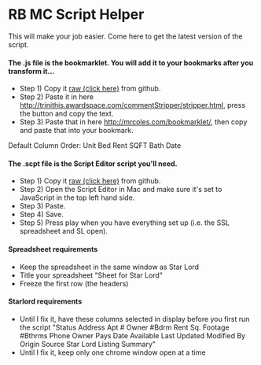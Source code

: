 # RB MC Script Helper

This will make your job easier. Come here to get the latest version of the script.

#### The .js file is the bookmarklet. You will add it to your bookmarks after you transform it...
* Step 1) Copy it [raw (click here)](https://raw.githubusercontent.com/theredwillow/rbJXA/master/unitScraper.js) from github.
* Step 2) Paste it in here http://trinithis.awardspace.com/commentStripper/stripper.html, press the button and copy the text.
* Step 3) Paste that in here http://mrcoles.com/bookmarklet/, then copy and paste that into your bookmark.

Default Column Order: Unit	Bed	Rent	SQFT	Bath	Date 

#### The .scpt file is the Script Editor script you'll need.
* Step 1) Copy it [raw (click here)](https://raw.githubusercontent.com/theredwillow/rbJXA/master/StarLordHelper.scpt) from github.
* Step 2) Open the Script Editor in Mac and make sure it's set to JavaScript in the top left hand side.
* Step 3) Paste.
* Step 4) Save.
* Step 5) Press play when you have everything set up (i.e. the SSL spreadsheet and SL open).

#### Spreadsheet requirements
* Keep the spreadsheet in the same window as Star Lord
* Title your spreadsheet "Sheet for Star Lord"
* Freeze the first row (the headers)

#### Starlord requirements
* Until I fix it, have these columns selected in display before you first run the script
"Status    Address    Apt #    Owner    #Bdrm    Rent    Sq. Footage    #Bthrms    Phone    Owner Pays    Date Available    Last Updated    Modified By    Origin Source    Star Lord    Listing Summary"
* Until I fix it, keep only one chrome window open at a time
